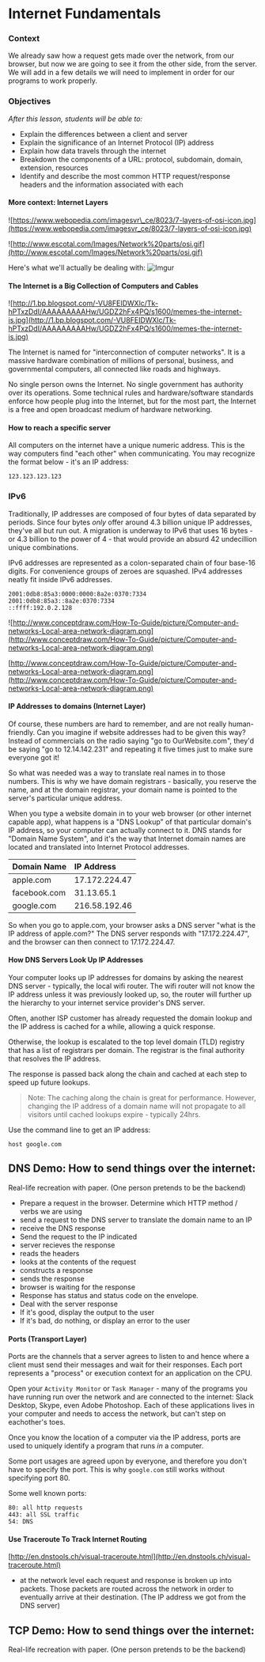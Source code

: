 # Internet Fundamentals

### Context

We already saw how a request gets made over the network, from our browser, but now we are going to see it from the other side, from the server. We will add in a few details we will need to implement in order for our programs to work properly.

### Objectives

_After this lesson, students will be able to:_

* Explain the differences between a client and server
* Explain the significance of an Internet Protocol \(IP\) address
* Explain how data travels through the internet
* Breakdown the components of a URL: protocol, subdomain, domain, extension, resources
* Identify and describe the most common HTTP request/response headers and the information associated with each

#### More context: Internet Layers

![https://www.webopedia.com/imagesvr\_ce/8023/7-layers-of-osi-icon.jpg](https://www.webopedia.com/imagesvr_ce/8023/7-layers-of-osi-icon.jpg)

![http://www.escotal.com/Images/Network%20parts/osi.gif](http://www.escotal.com/Images/Network%20parts/osi.gif)

Here's what we'll actually be dealing with: ![Imgur](https://i.imgur.com/gbYZ6Oj.gif)

#### The Internet is a Big Collection of Computers and Cables

![http://1.bp.blogspot.com/-VU8FEIDWXlc/Tk-hPTxzDdI/AAAAAAAAAHw/UGDZ2hFx4PQ/s1600/memes-the-internet-is.jpg](http://1.bp.blogspot.com/-VU8FEIDWXlc/Tk-hPTxzDdI/AAAAAAAAAHw/UGDZ2hFx4PQ/s1600/memes-the-internet-is.jpg)

The Internet is named for "interconnection of computer networks". It is a massive hardware combination of millions of personal, business, and governmental computers, all connected like roads and highways.

No single person owns the Internet. No single government has authority over its operations. Some technical rules and hardware/software standards enforce how people plug into the Internet, but for the most part, the Internet is a free and open broadcast medium of hardware networking.

#### How to reach a specific server

All computers on the internet have a unique numeric address. This is the way computers find "each other" when communicating. You may recognize the format below - it's an IP address:

```text
123.123.123.123
```

### IPv6

Traditionally, IP addresses are composed of four bytes of data separated by periods. Since four bytes _only_ offer around 4.3 billion unique IP addresses, they've all but run out. A migration is underway to IPv6 that uses 16 bytes - or 4.3 billion to the power of 4 - that would provide an absurd 42 undecillion unique combinations.

IPv6 addresses are represented as a colon-separated chain of four base-16 digits. For convenience groups of zeroes are squashed. IPv4 addresses neatly fit inside IPv6 addresses.

```text
2001:0db8:85a3:0000:0000:8a2e:0370:7334
2001:0db8:85a3::8a2e:0370:7334
::ffff:192.0.2.128
```

![http://www.conceptdraw.com/How-To-Guide/picture/Computer-and-networks-Local-area-network-diagram.png](http://www.conceptdraw.com/How-To-Guide/picture/Computer-and-networks-Local-area-network-diagram.png)

[http://www.conceptdraw.com/How-To-Guide/picture/Computer-and-networks-Local-area-network-diagram.png](http://www.conceptdraw.com/How-To-Guide/picture/Computer-and-networks-Local-area-network-diagram.png)

#### IP Addresses to domains \(Internet Layer\)

Of course, these numbers are hard to remember, and are not really human-friendly. Can you imagine if website addresses had to be given this way? Instead of commercials on the radio saying "go to OurWebsite.com", they'd be saying "go to 12.14.142.231" and repeating it five times just to make sure everyone got it!

So what was needed was a way to translate real names in to those numbers. This is why we have domain registrars - basically, you reserve the name, and at the domain registrar, your domain name is pointed to the server's particular unique address.

When you type a website domain in to your web browser \(or other internet capable app\), what happens is a "DNS Lookup" of that particular domain's IP address, so your computer can actually connect to it. DNS stands for "Domain Name System", and it's the way that Internet domain names are located and translated into Internet Protocol addresses.

| Domain Name | IP Address |
| :--- | :--- |
| apple.com | 17.172.224.47 |
| facebook.com | 31.13.65.1 |
| google.com | 216.58.192.46 |

So when you go to apple.com, your browser asks a DNS server "what is the IP address of apple.com?" The DNS server responds with "17.172.224.47", and the browser can then connect to 17.172.224.47.

#### How DNS Servers Look Up IP Addresses

Your computer looks up IP addresses for domains by asking the nearest DNS server - typically, the local wifi router. The wifi router will not know the IP address unless it was previously looked up, so, the router will further up the hierarchy to your internet service provider's DNS server.

Often, another ISP customer has already requested the domain lookup and the IP address is cached for a while, allowing a quick response.

Otherwise, the lookup is escalated to the top level domain \(TLD\) registry that has a list of registrars per domain. The registrar is the final authority that resolves the IP address.

The response is passed back along the chain and cached at each step to speed up future lookups.

> Note: The caching along the chain is great for performance. However, changing the IP address of a domain name will not propagate to all visitors until cached lookups expire - typically 24hrs.

Use the command line to get an IP address:

```text
host google.com
```

## DNS Demo: How to send things over the internet:

Real-life recreation with paper. \(One person pretends to be the backend\)

* Prepare a request in the browser. Determine which HTTP method / verbs we are using
* send a request to the DNS server to translate the domain name to an IP
* receive the DNS response
* Send the request to the IP indicated
* server recieves the response
* reads the headers
* looks at the contents of the request
* constructs a response
* sends the response
* browser is waiting for the response
* Response has status and status code on the envelope.
* Deal with the server response
* If it's good, display the output to the user
* If it's bad, do nothing, or display an error to the user

#### Ports \(Transport Layer\)

Ports are the channels that a server agrees to listen to and hence where a client must send their messages and wait for their responses. Each port represents a "process" or execution context for an application on the CPU.

Open your `Activity Monitor` or `Task Manager` - many of the programs you have running run over the network and are connected to the internet: Slack Desktop, Skype, even Adobe Photoshop. Each of these applications lives in your computer and needs to access the network, but can't step on eachother's toes.

Once you know the location of a computer via the IP address, ports are used to uniquely identify a program that runs _in_ a computer.

Some port usages are agreed upon by everyone, and therefore you don't have to specify the port. This is why `google.com` still works without specifying port 80.

Some well known ports:

```text
80: all http requests
443: all SSL traffic
54: DNS
```

#### Use Traceroute To Track Internet Routing

[http://en.dnstools.ch/visual-traceroute.html](http://en.dnstools.ch/visual-traceroute.html)

* at the network level each request and response is broken up into packets. Those packets are routed across the network in order to eventually arrive at their destination. \(The IP address we got from the DNS server\)

## TCP Demo: How to send things over the internet:

Real-life recreation with paper. \(One person pretends to be the backend\)

